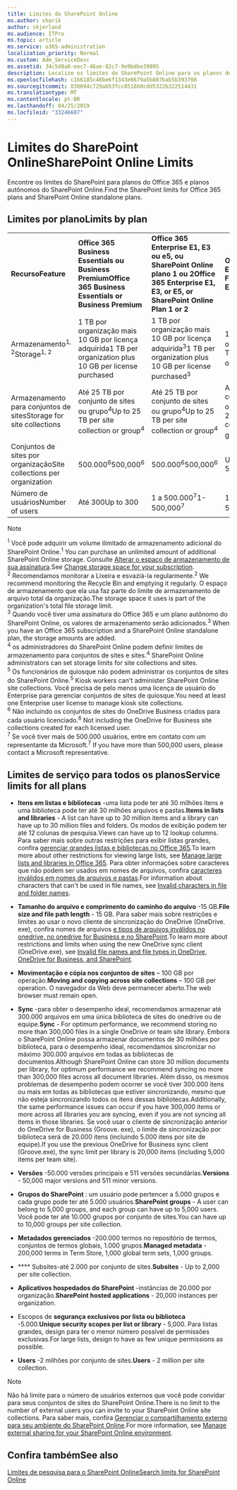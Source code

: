```yaml
---
title: Limites do SharePoint Online
ms.author: sharik
author: skjerland
ms.audience: ITPro
ms.topic: article
ms.service: o365-administration
localization_priority: Normal
ms.custom: Adm_ServiceDesc
ms.assetid: 34c5d8a8-eec7-46ae-82c7-9e9bdbe39895
description: Localize os limites do SharePoint Online para os planos do Office 365 Enterprise e os planos autônomos.
ms.openlocfilehash: c1b6185c46be6f1343e6679a5b887bab5b393708
ms.sourcegitcommit: 830694c729ab53fcc8518b0cdd5322b322514431
ms.translationtype: MT
ms.contentlocale: pt-BR
ms.lasthandoff: 04/25/2019
ms.locfileid: "33246607"
---
```

# <a name="sharepoint-online-limits"></a><span data-ttu-id="bc4d2-103">Limites do SharePoint Online</span><span class="sxs-lookup"><span data-stu-id="bc4d2-103">SharePoint Online Limits</span></span>

<span data-ttu-id="bc4d2-104">Encontre os limites do SharePoint para planos do Office 365 e planos autônomos do SharePoint Online.</span><span class="sxs-lookup"><span data-stu-id="bc4d2-104">Find the SharePoint limits for Office 365 plans and SharePoint Online standalone plans.</span></span>
  
## <a name="limits-by-plan"></a><span data-ttu-id="bc4d2-105">Limites por plano</span><span class="sxs-lookup"><span data-stu-id="bc4d2-105">Limits by plan</span></span>

|||||
|:-----|:-----|:-----|:-----|
|<span data-ttu-id="bc4d2-106">**Recurso**</span><span class="sxs-lookup"><span data-stu-id="bc4d2-106">**Feature**</span></span> <br/> |<span data-ttu-id="bc4d2-107">**Office 365 Business Essentials ou Business Premium**</span><span class="sxs-lookup"><span data-stu-id="bc4d2-107">**Office 365 Business Essentials or Business Premium**</span></span> <br/> |<span data-ttu-id="bc4d2-108">**Office 365 Enterprise E1, E3 ou e5, ou SharePoint Online plano 1 ou 2**</span><span class="sxs-lookup"><span data-stu-id="bc4d2-108">**Office 365 Enterprise E1, E3, or E5, or SharePoint Online Plan 1 or 2**</span></span> <br/> | <span data-ttu-id="bc4d2-109">**Office 365 Enterprise F1**</span><span class="sxs-lookup"><span data-stu-id="bc4d2-109">**Office 365 Enterprise F1**</span></span> <br/> |
|<span data-ttu-id="bc4d2-110">Armazenamento<sup>1, 2</sup></span><span class="sxs-lookup"><span data-stu-id="bc4d2-110">Storage<sup>1, 2</sup></span></span> <br/> |<span data-ttu-id="bc4d2-111">1 TB por organização mais 10 GB por licença adquirida</span><span class="sxs-lookup"><span data-stu-id="bc4d2-111">1 TB per organization plus 10 GB per license purchased</span></span>  <br/> |<span data-ttu-id="bc4d2-112">1 TB por organização mais 10 GB por licença adquirida<sup>3</sup></span><span class="sxs-lookup"><span data-stu-id="bc4d2-112">1 TB per organization plus 10 GB per license purchased<sup>3</sup></span></span> <br/> |<span data-ttu-id="bc4d2-113">1 TB por organização <sup>3</sup></span><span class="sxs-lookup"><span data-stu-id="bc4d2-113">1 TB per organization <sup>3</sup></span></span> <br/> |
|<span data-ttu-id="bc4d2-114">Armazenamento para conjuntos de sites</span><span class="sxs-lookup"><span data-stu-id="bc4d2-114">Storage for site collections</span></span>  <br/> |<span data-ttu-id="bc4d2-115">Até 25 TB por conjunto de sites ou grupo<sup>4</sup></span><span class="sxs-lookup"><span data-stu-id="bc4d2-115">Up to 25 TB per site collection or group<sup>4</sup></span></span> <br/> |<span data-ttu-id="bc4d2-116">Até 25 TB por conjunto de sites ou grupo<sup>4</sup></span><span class="sxs-lookup"><span data-stu-id="bc4d2-116">Up to 25 TB per site collection or group<sup>4</sup></span></span> <br/> |<span data-ttu-id="bc4d2-117">Até 25 TB por conjunto de sites ou grupo<sup>5</sup></span><span class="sxs-lookup"><span data-stu-id="bc4d2-117">Up to 25 TB per site collection or group<sup>5</sup></span></span> <br/> |
|<span data-ttu-id="bc4d2-118">Conjuntos de sites por organização</span><span class="sxs-lookup"><span data-stu-id="bc4d2-118">Site collections per organization</span></span>  <br/> |<span data-ttu-id="bc4d2-119">500.000<sup>6</sup></span><span class="sxs-lookup"><span data-stu-id="bc4d2-119">500,000<sup>6</sup></span></span> <br/> |<span data-ttu-id="bc4d2-120">500.000<sup>6</sup></span><span class="sxs-lookup"><span data-stu-id="bc4d2-120">500,000<sup>6</sup></span></span> <br/> |<span data-ttu-id="bc4d2-121">US$ 500.000</span><span class="sxs-lookup"><span data-stu-id="bc4d2-121">500,000</span></span><br/> |
|<span data-ttu-id="bc4d2-122">Número de usuários</span><span class="sxs-lookup"><span data-stu-id="bc4d2-122">Number of users</span></span>  <br/> |<span data-ttu-id="bc4d2-123">Até 300</span><span class="sxs-lookup"><span data-stu-id="bc4d2-123">Up to 300</span></span>  <br/> |<span data-ttu-id="bc4d2-124">1 a 500.000<sup>7</sup></span><span class="sxs-lookup"><span data-stu-id="bc4d2-124">1- 500,000<sup>7</sup></span></span> <br/> |<span data-ttu-id="bc4d2-125">1 a 500.000<sup>7</sup></span><span class="sxs-lookup"><span data-stu-id="bc4d2-125">1- 500,000<sup>7</sup></span></span> <br/> |
   
> [!NOTE]
> <span data-ttu-id="bc4d2-126"><sup>1</sup> Você pode adquirir um volume ilimitado de armazenamento adicional do SharePoint Online.</span><span class="sxs-lookup"><span data-stu-id="bc4d2-126"><sup>1</sup> You can purchase an unlimited amount of additional SharePoint Online storage.</span></span> <span data-ttu-id="bc4d2-127">Consulte [Alterar o espaço de armazenamento de sua assinatura](https://support.office.com/article/96EA3533-DE64-4B01-839A-C560875A662C).</span><span class="sxs-lookup"><span data-stu-id="bc4d2-127">See [Change storage space for your subscription](https://support.office.com/article/96EA3533-DE64-4B01-839A-C560875A662C).</span></span> 
<br/><span data-ttu-id="bc4d2-128"><sup>2</sup> Recomendamos monitorar a Lixeira e esvaziá-la regularmente.</span><span class="sxs-lookup"><span data-stu-id="bc4d2-128"><sup>2</sup> We recommend monitoring the Recycle Bin and emptying it regularly.</span></span> <span data-ttu-id="bc4d2-129">O espaço de armazenamento que ela usa faz parte do limite de armazenamento de arquivo total da organização.</span><span class="sxs-lookup"><span data-stu-id="bc4d2-129">The storage space it uses is part of the organization's total file storage limit.</span></span> 
<br/> <span data-ttu-id="bc4d2-130"><sup>3</sup> Quando você tiver uma assinatura do Office 365 e um plano autônomo do SharePoint Online, os valores de armazenamento serão adicionados.</span><span class="sxs-lookup"><span data-stu-id="bc4d2-130"><sup>3</sup> When you have an Office 365 subscription and a SharePoint Online standalone plan, the storage amounts are added.</span></span> 
<br/><span data-ttu-id="bc4d2-131"><sup>4</sup> os administradores do SharePoint Online podem definir limites de armazenamento para conjuntos de sites e sites.</span><span class="sxs-lookup"><span data-stu-id="bc4d2-131"><sup>4</sup> SharePoint Online administrators can set storage limits for site collections and sites.</span></span>
<br/> <span data-ttu-id="bc4d2-132"><sup>5</sup> Os funcionários de quiosque não podem administrar os conjuntos de sites do SharePoint Online.</span><span class="sxs-lookup"><span data-stu-id="bc4d2-132"><sup>5</sup> Kiosk workers can't administer SharePoint Online site collections.</span></span> <span data-ttu-id="bc4d2-133">Você precisa de pelo menos uma licença de usuário do Enterprise para gerenciar conjuntos de sites de quiosque.</span><span class="sxs-lookup"><span data-stu-id="bc4d2-133">You need at least one Enterprise user license to manage kiosk site collections.</span></span> 
<br/> <span data-ttu-id="bc4d2-134"><sup>6</sup> Não incluindo os conjuntos de sites do OneDrive Business criados para cada usuário licenciado.</span><span class="sxs-lookup"><span data-stu-id="bc4d2-134"><sup>6</sup> Not including the OneDrive for Business site collections created for each licensed user.</span></span> 
<br/><span data-ttu-id="bc4d2-135"><sup>7</sup> Se você tiver mais de 500.000 usuários, entre em contato com um representante da Microsoft.</span><span class="sxs-lookup"><span data-stu-id="bc4d2-135"><sup>7</sup> If you have more than 500,000 users, please contact a Microsoft representative.</span></span> 
  

  
## <a name="service-limits-for-all-plans"></a><span data-ttu-id="bc4d2-136">Limites de serviço para todos os planos</span><span class="sxs-lookup"><span data-stu-id="bc4d2-136">Service limits for all plans</span></span>

- <span data-ttu-id="bc4d2-137">**Itens em listas e bibliotecas** -uma lista pode ter até 30 milhões itens e uma biblioteca pode ter até 30 milhões arquivos e pastas.</span><span class="sxs-lookup"><span data-stu-id="bc4d2-137">**Items in lists and libraries** - A list can have up to 30 million items and a library can have up to 30 million files and folders.</span></span> <span data-ttu-id="bc4d2-138">Os modos de exibição podem ter até 12 colunas de pesquisa.</span><span class="sxs-lookup"><span data-stu-id="bc4d2-138">Views can have up to 12 lookup columns.</span></span> <span data-ttu-id="bc4d2-139">Para saber mais sobre outras restrições para exibir listas grandes, confira [gerenciar grandes listas e bibliotecas no Office 365](https://support.office.com/article/b4038448-ec0e-49b7-b853-679d3d8fb784).</span><span class="sxs-lookup"><span data-stu-id="bc4d2-139">To learn more about other restrictions for viewing large lists, see [Manage large lists and libraries in Office 365](https://support.office.com/article/b4038448-ec0e-49b7-b853-679d3d8fb784).</span></span> <span data-ttu-id="bc4d2-140">Para obter informações sobre caracteres que não podem ser usados em nomes de arquivos, confira [caracteres inválidos em nomes de arquivos e pastas](https://support.office.com/article/64883a5d-228e-48f5-b3d2-eb39e07630fa).</span><span class="sxs-lookup"><span data-stu-id="bc4d2-140">For information about characters that can't be used in file names, see [Invalid characters in file and folder names](https://support.office.com/article/64883a5d-228e-48f5-b3d2-eb39e07630fa).</span></span>

- <span data-ttu-id="bc4d2-141">**Tamanho do arquivo e comprimento do caminho do arquivo** -15 GB.</span><span class="sxs-lookup"><span data-stu-id="bc4d2-141">**File size and file path length** - 15 GB.</span></span> <span data-ttu-id="bc4d2-142">Para saber mais sobre restrições e limites ao usar o novo cliente de sincronização do OneDrive (OneDrive. exe), confira nomes de arquivos [e tipos de arquivos inválidos no onedrive, no onedrive for Business e no SharePoint](https://support.office.com/article/64883a5d-228e-48f5-b3d2-eb39e07630fa).</span><span class="sxs-lookup"><span data-stu-id="bc4d2-142">To learn more about restrictions and limits when using the new OneDrive sync client (OneDrive.exe), see [Invalid file names and file types in OneDrive, OneDrive for Business, and SharePoint](https://support.office.com/article/64883a5d-228e-48f5-b3d2-eb39e07630fa).</span></span>

- <span data-ttu-id="bc4d2-143">**Movimentação e cópia nos conjuntos de sites** – 100 GB por operação.</span><span class="sxs-lookup"><span data-stu-id="bc4d2-143">**Moving and copying across site collections** – 100 GB per operation.</span></span> <span data-ttu-id="bc4d2-144">O navegador da Web deve permanecer aberto.</span><span class="sxs-lookup"><span data-stu-id="bc4d2-144">The web browser must remain open.</span></span>

- <span data-ttu-id="bc4d2-145">**Sync** -para obter o desempenho ideal, recomendamos armazenar até 300.000 arquivos em uma única biblioteca de sites do onedrive ou de equipe.</span><span class="sxs-lookup"><span data-stu-id="bc4d2-145">**Sync** - For optimum performance, we recommend storing no more than 300,000 files in a single OneDrive or team site library.</span></span> <span data-ttu-id="bc4d2-146">Embora o SharePoint Online possa armazenar documentos de 30 milhões por biblioteca, para o desempenho ideal, recomendamos sincronizar no máximo 300.000 arquivos em todas as bibliotecas de documentos.</span><span class="sxs-lookup"><span data-stu-id="bc4d2-146">Although SharePoint Online can store 30 million documents per library, for optimum performance we recommend syncing no more than 300,000 files across all document libraries.</span></span> <span data-ttu-id="bc4d2-147">Além disso, os mesmos problemas de desempenho podem ocorrer se você tiver 300.000 itens ou mais em todas as bibliotecas que estiver sincronizando, mesmo que não esteja sincronizando todos os itens dessas bibliotecas.</span><span class="sxs-lookup"><span data-stu-id="bc4d2-147">Additionally, the same performance issues can occur if you have 300,000 items or more across all libraries you are syncing, even if you are not syncing all items in those libraries.</span></span> <span data-ttu-id="bc4d2-148">Se você usar o cliente de sincronização anterior do OneDrive for Business (Groove. exe), o limite de sincronização por biblioteca será de 20.000 itens (incluindo 5.000 itens por site de equipe).</span><span class="sxs-lookup"><span data-stu-id="bc4d2-148">If you use the previous OneDrive for Business sync client (Groove.exe), the sync limit per library is 20,000 items (including 5,000 items per team site).</span></span>

- <span data-ttu-id="bc4d2-149">**Versões** -50.000 versões principais e 511 versões secundárias.</span><span class="sxs-lookup"><span data-stu-id="bc4d2-149">**Versions** - 50,000 major versions and 511 minor versions.</span></span>

- <span data-ttu-id="bc4d2-150">**Grupos do SharePoint** : um usuário pode pertencer a 5.000 grupos e cada grupo pode ter até 5.000 usuários.</span><span class="sxs-lookup"><span data-stu-id="bc4d2-150">**SharePoint groups** - A user can belong to 5,000 groups, and each group can have up to 5,000 users.</span></span> <span data-ttu-id="bc4d2-151">Você pode ter até 10.000 grupos por conjunto de sites.</span><span class="sxs-lookup"><span data-stu-id="bc4d2-151">You can have up to 10,000 groups per site collection.</span></span>

- <span data-ttu-id="bc4d2-152">**Metadados gerenciados** -200.000 termos no repositório de termos, conjuntos de termos globais, 1.000 grupos.</span><span class="sxs-lookup"><span data-stu-id="bc4d2-152">**Managed metadata** - 200,000 terms in Term Store, 1,000 global term sets, 1,000 groups.</span></span>

- <span data-ttu-id="bc4d2-153">\*\*\*\* Subsites-até 2.000 por conjunto de sites.</span><span class="sxs-lookup"><span data-stu-id="bc4d2-153">**Subsites** - Up to 2,000 per site collection.</span></span>

- <span data-ttu-id="bc4d2-154">**Aplicativos hospedados do SharePoint** -instâncias de 20.000 por organização.</span><span class="sxs-lookup"><span data-stu-id="bc4d2-154">**SharePoint hosted applications** - 20,000 instances per organization.</span></span>

- <span data-ttu-id="bc4d2-155">Escopos de **segurança exclusivos por lista ou biblioteca** -5.000.</span><span class="sxs-lookup"><span data-stu-id="bc4d2-155">**Unique security scopes per list or library** - 5,000.</span></span> <span data-ttu-id="bc4d2-156">Para listas grandes, design para ter o menor número possível de permissões exclusivas.</span><span class="sxs-lookup"><span data-stu-id="bc4d2-156">For large lists, design to have as few unique permissions as possible.</span></span>

- <span data-ttu-id="bc4d2-157">**Users** -2 milhões por conjunto de sites.</span><span class="sxs-lookup"><span data-stu-id="bc4d2-157">**Users** - 2 million per site collection.</span></span>

> [!NOTE]
> <span data-ttu-id="bc4d2-158">Não há limite para o número de usuários externos que você pode convidar para seus conjuntos de sites do SharePoint Online.</span><span class="sxs-lookup"><span data-stu-id="bc4d2-158">There is no limit to the number of external users you can invite to your SharePoint Online site collections.</span></span> <span data-ttu-id="bc4d2-159">Para saber mais, confira [Gerenciar o compartilhamento externo para seu ambiente do SharePoint Online](/sharepoint/external-sharing-overview).</span><span class="sxs-lookup"><span data-stu-id="bc4d2-159">For more information, see [Manage external sharing for your SharePoint Online environment](/sharepoint/external-sharing-overview).</span></span>

## <a name="see-also"></a><span data-ttu-id="bc4d2-160">Confira também</span><span class="sxs-lookup"><span data-stu-id="bc4d2-160">See also</span></span>

[<span data-ttu-id="bc4d2-161">Limites de pesquisa para o SharePoint Online</span><span class="sxs-lookup"><span data-stu-id="bc4d2-161">Search limits for SharePoint Online</span></span>](/sharepoint/search-limits)